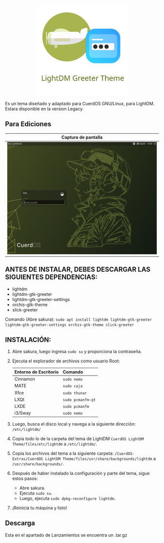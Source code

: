 <!-- Logo -->
<p align="center">
  <img src="/cuerd-png/logo.png" alt="Logo" width="300" height="300">
</p>

Es un tema diseñado y adaptado para CuerdOS GNU/Linux, para LightDM. Estara disponible en la version Legacy.

## Para Ediciones

| Captura de pantalla |
| ------------------ |
| ![Standard Edition](/cuerd-png/lightdm.png) |

## ANTES DE INSTALAR, DEBES DESCARGAR LAS SIGUIENTES DEPENDENCIAS:

- lightdm
- lightdm-gtk-greeter
- lightdm-gtk-greeter-settings
- orchis-gtk-theme
- slick-greeter

Comando (Abre sakura): `sudo apt install lightdm lightdm-gtk-greeter lightdm-gtk-greeter-settings orchis-gtk-theme slick-greeter`

## INSTALACIÓN:

1. Abre sakura, luego ingresa `sudo su` y proporciona la contraseña.

2. Ejecuta el explorador de archivos como usuario Root:

   | Entorno de Escritorio | Comando       |
   |------------------------|---------------|
   | Cinnamon               | `sudo nemo`   |
   | MATE                   | `sudo caja`   |
   | Xfce                   | `sudo thunar` |
   | LXQt                   | `sudo pcmanfm-qt` |
   | LXDE                   | `sudo pcmanfm`    |
   | i3/Sway                | `sudo nemo`       |

3. Luego, busca el disco local y navega a la siguiente dirección:
   `/etc/lightdm/`
   
4. Copia todo lo de la carpeta del tema de LightDM
   `CuerdOS LightDM Theme/files/etc/lightdm` a `/etc/lightdm/`.

5. Copia los archivos del tema a la siguiente carpeta:
   `/CuerdOS-Extras/CuerdOS LightDM Theme/files/usr/share/backgrounds/lightdm` a `/usr/share/backgrounds/`.

6. Después de haber instalado la configuración y parte del tema, sigue estos pasos:
   - Abre sakura.
   - Ejecuta `sudo su`.
   - Luego, ejecuta `sudo dpkg-reconfigure lightdm`.

7. ¡Reinicia tu máquina y listo!

## Descarga
Esta en el apartado de Lanzamientos se encuentra un .tar.gz
